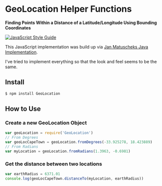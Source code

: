 # GeoLocation Helper Functions 

**Finding Points Within a Distance of a Latitude/Longitude Using Bounding Coordinates**

[![JavaScript Style Guide](https://img.shields.io/badge/code_style-standard-brightgreen.svg)](https://standardjs.com)

This JavaScript implementation was build up via [Jan Matuscheks Java Implementation](http://janmatuschek.de/LatitudeLongitudeBoundingCoordinates).

I've tried to implement everything so that the look and feel seems to be the same.

## Install

```js
$ npm install GeoLocation
```

## How to Use

### Create a new GeoLocation Object

```js
var geoLocation = require('GeoLocation')
// From Degrees
var geoLocCapeTown = geoLocation.fromDegrees(-33.925278, 18.423889)
// From Radians
var myLocation = geoLocation.fromRadians(1.3963, -0.6981)
```

### Get the distance between two locations

```js
var earthRadius = 6371.01
console.log(geoLocCapeTown.distanceTo(myLocation, earthRadius))
```